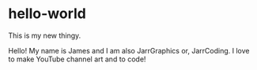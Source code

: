 # hello-world
This is my new thingy.

Hello! 
My name is James and I am also JarrGraphics or, JarrCoding.
I love to make YouTube channel art and to code!
